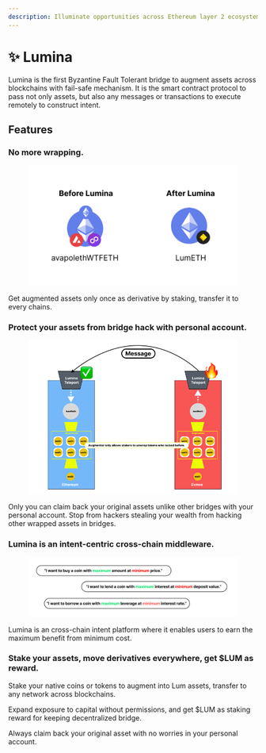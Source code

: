 ```yaml
---
description: Illuminate opportunities across Ethereum layer 2 ecosystem and beyond
---
```


# ✨ Lumina

Lumina is the first Byzantine Fault Tolerant bridge to augment assets across blockchains with fail-safe mechanism. It is the smart contract protocol to pass not only assets, but also any messages or transactions to execute remotely to construct intent.

## Features

### **No more wrapping.**

<figure><img src=".gitbook/assets/no-more-wrapping.png" alt="" width="563"><figcaption></figcaption></figure>

Get augmented assets only once as derivative by staking, transfer it to every chains.

### Protect your assets from bridge hack with personal account.

<figure><img src=".gitbook/assets/augmented (2).png" alt=""><figcaption></figcaption></figure>

Only you can claim back your original assets unlike other bridges with your personal account. Stop from hackers stealing your wealth from hacking other wrapped assets in bridges.

### Lumina is an intent-centric cross-chain middleware.

<figure><img src=".gitbook/assets/intents.png" alt=""><figcaption></figcaption></figure>

Lumina is an cross-chain intent platform where it enables users to earn the maximum benefit from minimum cost.&#x20;

### Stake your assets, move derivatives everywhere, get $LUM as reward.

Stake your native coins or tokens to augment into Lum assets, transfer to any network across blockchains.

Expand exposure to capital without permissions, and get $LUM as staking reward for keeping decentralized bridge.

Always claim back your original asset with no worries in your personal account.
